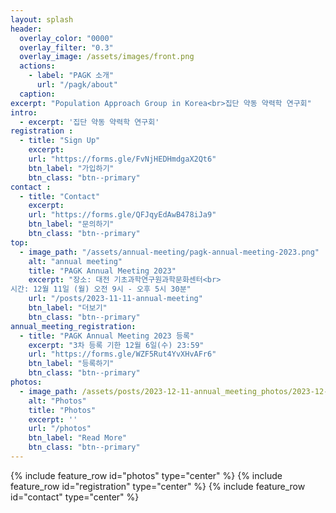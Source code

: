 ```yaml
---
layout: splash
header:
  overlay_color: "0000"
  overlay_filter: "0.3"
  overlay_image: /assets/images/front.png
  actions:
    - label: "PAGK 소개"
      url: "/pagk/about"
  caption: 
excerpt: "Population Approach Group in Korea<br>집단 약동 약력학 연구회"
intro: 
  - excerpt: '집단 약동 약력학 연구회'
registration :
  - title: "Sign Up"
    excerpt: 
    url: "https://forms.gle/FvNjHEDHmdgaX2Qt6"
    btn_label: "가입하기"
    btn_class: "btn--primary"
contact :
  - title: "Contact"
    excerpt: 
    url: "https://forms.gle/QFJqyEdAwB478iJa9"
    btn_label: "문의하기"
    btn_class: "btn--primary"
top:
  - image_path: "/assets/annual-meeting/pagk-annual-meeting-2023.png"
    alt: "annual meeting"
    title: "PAGK Annual Meeting 2023"
    excerpt: "장소: 대전 기초과학연구원과학문화센터<br>
시간: 12월 11일 (월) 오전 9시 - 오후 5시 30분"
    url: "/posts/2023-11-11-annual-meeting"
    btn_label: "더보기"
    btn_class: "btn--primary"
annual_meeting_registration:
  - title: "PAGK Annual Meeting 2023 등록"
    excerpt: "3차 등록 기한 12월 6일(수) 23:59"
    url: "https://forms.gle/WZF5Rut4YvXHvAFr6"
    btn_label: "등록하기"
    btn_class: "btn--primary"
photos:
  - image_path: /assets/posts/2023-12-11-annual_meeting_photos/2023-12-11-01.jpg
    alt: "Photos"
    title: "Photos"
    excerpt: ''
    url: "/photos"
    btn_label: "Read More"
    btn_class: "btn--primary"
---
```

<!-- {% include feature_row id="top" type="center" %} -->
<!-- {% include feature_row id="annual_meeting_registration" type="center" %} -->
{% include feature_row id="photos" type="center" %}
{% include feature_row id="registration" type="center" %}
{% include feature_row id="contact" type="center" %}
